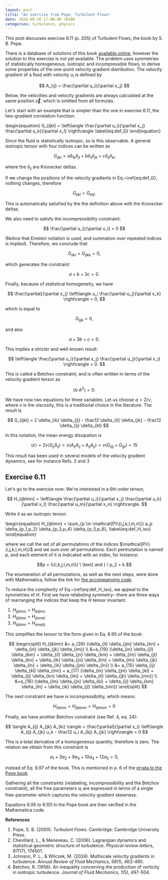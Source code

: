 ```yaml
---
layout: post
title: "An exercise from Pope, Turbulent Flows"
date: 2024-09-20 17:00:00 +0200
categories: turbulence, physics
---
```


This post discusses exercise 6.11 (p. 205) of Turbulent Flows, the book by S. B. Pope.

There is a database of solutions of this book [available online](https://pope.mae.cornell.edu/TurbulentFlows/solutions/index.html), however the solution to this exercise is not yet available. The problem uses symmetries of statistically homogeneous, isotropic and incompressible flows, to derive some properties of the one-point velocity gradient distribution. The velocity gradient of a fluid with velocity $u_i$ is defined by

$$
A_{ij} = \frac{\partial u_i}{\partial x_j}
$$

Below, the velocities and velocity gradients are always calculated at the same position $\vec{x}$, which is omitted from all formulas.

Let's start with an example that is simpler than the one in exercise 6.11, the two-gradient correlation function:

\begin{equation}
G_{ijkl} = \left\langle \frac{\partial u_i}{\partial x_j} \frac{\partial u_k}{\partial x_l} \right\rangle
\label{eq:def_G}
\end{equation}

Since the fluid is statistically isotropic, so is this observable. A general isotropic tensor with four indices can be written as

$$
G_{ijkl} = a \delta_{ik} \delta_{jl} + b \delta_{il} \delta_{jk} + c \delta_{ij} \delta_{kl}
$$

where the $\delta_{ij}$ are Kronecker deltas.

If we change the positions of the velocity gradients in Eq.~\ref{eq:def_G}, nothing changes, therefore

$$
G_{ijkl} = G_{klij}.
$$

This is automatically satisfied by the the definition above with the Kronecker deltas.

We also need to satisfy the incompressibility constraint:

$$
\frac{\partial u_i}{\partial x_i} = 0
$$

(Notice that Einstein notation is used, and summation over repeated indices is implied).
Therefore, we conclude that

$$
G_{iikl} = G_{ijkk} = 0,
$$

which generates the constraint

$$ a+b+3c = 0.$$

Finally, because of statistical homogeneity, we have

$$
\frac{\partial}{\partial x_j} \left\langle u_i \frac{\partial u_j}{\partial x_k} \right\rangle = 0,
$$

which is equal to

$$
G_{ijjk} = 0,
$$

and also

$$a+3b+c=0.$$

This implies a stricter and well-known result:

$$
\left\langle \frac{\partial u_i}{\partial x_j} \frac{\partial u_j}{\partial x_i} \right\rangle = 0.
$$

This is called a Betchov constraint, and is often written in terms of the velocity gradient tensor as

$$
\left\langle \mathrm{tr} \, A^2 \right\rangle = 0.
$$


We have now two equations for three variables. Let us choose $a=2 / \nu$, where $\nu$ is the viscosity, this is a traditional choice in the literature.
The result is

$$
G_{ijkl} = 2 \delta_{ik} \delta_{jl} - \frac12 \delta_{il} \delta_{jk} - \frac12 \delta_{ij} \delta_{kl}
$$

In this notation, the mean energy dissipation is

$$
\langle \varepsilon \rangle = 2\nu \left\langle S_{ij} S_{ij} \right\rangle = \nu \langle A_{ij} A_{ij} + A_{ij} A_{ji} \rangle = \nu ( G_{ijij} + G_{ijji} ) = 15
$$

This result has been used in several models of the velocity gradient dynamics, see for instance Refs. 2 and 3

## Exercise 6.11

Let's go to the exercise now: We're interested in a 6th order tensor,

$$
H_{ijklmn} = \left\langle  \frac{\partial u_i}{\partial x_j} \frac{\partial u_k}{\partial x_l} \frac{\partial u_m}{\partial x_n} \right\rangle.
$$

Write it as an isotropic tensor:

\begin{equation}
H_{ijklmn} = \sum_{p \in \mathcal{P}\\{i,j,k,l,m,n\\}} a_p \delta_{p_1,p_2} \delta_{p_3,p_4} \delta_{p_5,p_6},
\label{eq:def_H_iso}
\end{equation}

where we call the set of all permutations of the indices $\mathcal{P}\\{i,j,k,l,m,n\\}$ and we sum over all permutations. Each permutation is named $p$, and each element of it is indicated with an index, for instance:

$$p = \\{i,k,j,l,m,n\\} \ \text{ and } \ p_2 = k.$$

The enumeration of all permutations, as well as the next steps, were done with Mathematica, follow the link for [the accompanying code](https://github.com/gapolinario/pope-exercise-6-11).

To reduce the complexity of Eq.~\ref{eq:def_H_iso}, we appeal to the symmetries of $H$. First we have relabeling symmetry--there are three ways of rearranging the indices that keep the $H$ tensor invariant:

1. $H_{ijklmn} = H_{klijmn}$
2. $H_{ijklmn} = H_{ijmnkl}$
3. $H_{ijklmn} = H_{mnklij}$

This simplifies the tensor to the form given in Eq. 6.95 of the book:

$$
\begin{split}
H_{ijklmn}
&= a_{26} (\delta_{il} \delta_{jm} \delta_{kn} + \delta_{in} \delta_{jk} \delta_{lm}) \\
&+a_{19} (\delta_{in} \delta_{jl} \delta_{km} + \delta_{il} \delta_{jn} \delta_{km} + \delta_{im} \delta_{jl} \delta_{kn} + \delta_{ik} \delta_{jn} \delta_{lm} +
\delta_{im} \delta_{jk} \delta_{ln} + \delta_{ik} \delta_{jm} \delta_{ln}) \\
&+ a_{15} \delta_{ij} \delta_{kl} \delta_{mn} +
a_{17} (\delta_{in} \delta_{jm} \delta_{kl} + \delta_{ij} \delta_{kn} \delta_{lm} +
\delta_{il} \delta_{jk} \delta_{mn}) \\
&+a_{16} (\delta_{im} \delta_{jn} \delta_{kl} + \delta_{ij} \delta_{km} \delta_{ln} + \delta_{ik} \delta_{jl} \delta_{mn})
\end{split}
$$

The next constraint we have is incompressibility, which means:

$$
H_{iiklmn} = H_{ijkkmn} = H_{ijklmm} = 0
$$

Finally, we have another Betchov constraint (see Ref. 4, eq. 24):

$$
\langle A_{ij} A_{jk} A_{ki} \rangle = 
        \frac{\partial}{\partial x_i} \left\langle A_{ij} A_{jk} u_k - \frac12 u_i A_{kj} A_{jk} \right\rangle
        = 0
$$

This is a total derivative of a homogeneous quantity, therefore is zero. The relation we obtain from this constraint is

$$a_1 + 3 a_2 + 9 a_3 + 10 a_4 + 12 a_5 = 0,$$

instead of Eq. 6.97 of the book. This is mentioned in p. 6 of the [errata to the Pope book](https://pope.mae.cornell.edu/corrections.pdf).

Gathering all the constraints (relabeling, incompressibility and the Betchov constraint), all the free parameters $a_i$ are expressed in terms of a single free-parameter which captures the velocity-gradient skewness.

Equations 6.95 to 6.101 in the Pope book are then verified in the Mathematica code.

**References**

1. Pope, S. B. (2000). _Turbulent Flows_. Cambridge: Cambridge University Press.
2. Chevillard, L., & Meneveau, C. (2006). Lagrangian dynamics and statistical geometric structure of turbulence. _Physical review letters_, _97_(17), 174501.
3. Johnson, P. L., & Wilczek, M. (2024). Multiscale velocity gradients in turbulence. _Annual Review of Fluid Mechanics_, _56_(1), 463-490.
4. Betchov, R. (1956). An inequality concerning the production of vorticity in isotropic turbulence. _Journal of Fluid Mechanics_, _1_(5), 497-504.
